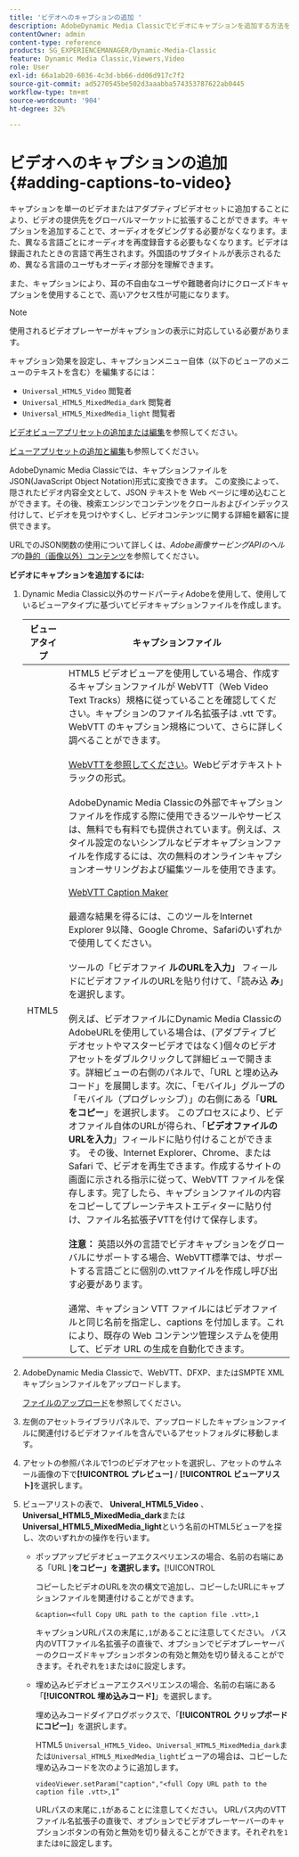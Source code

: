 ```yaml
---
title: 'ビデオへのキャプションの追加 '
description: AdobeDynamic Media Classicでビデオにキャプションを追加する方法を説明します。
contentOwner: admin
content-type: reference
products: SG_EXPERIENCEMANAGER/Dynamic-Media-Classic
feature: Dynamic Media Classic,Viewers,Video
role: User
exl-id: 66a1ab20-6036-4c3d-bb66-dd06d917c7f2
source-git-commit: ad5270545be502d3aaabba574353787622ab0445
workflow-type: tm+mt
source-wordcount: '904'
ht-degree: 32%

---
```


# ビデオへのキャプションの追加 {#adding-captions-to-video}

キャプションを単一のビデオまたはアダプティブビデオセットに追加することにより、ビデオの提供先をグローバルマーケットに拡張することができます。キャプションを追加することで、オーディオをダビングする必要がなくなります。また、異なる言語ごとにオーディオを再度録音する必要もなくなります。ビデオは録画されたときの言語で再生されます。外国語のサブタイトルが表示されるため、異なる言語のユーザもオーディオ部分を理解できます。

また、キャプションにより、耳の不自由なユーザや難聴者向けにクローズドキャプションを使用することで、高いアクセス性が可能になります。

>[!NOTE]
>
>使用されるビデオプレーヤーがキャプションの表示に対応している必要があります。

キャプション効果を設定し、キャプションメニュー自体（以下のビューアのメニューのテキストを含む）を編集するには：

* `Universal_HTML5_Video` 閲覧者
* `Universal_HTML5_MixedMedia_dark` 閲覧者
* `Universal_HTML5_MixedMedia_light` 閲覧者

[ビデオビューアプリセットの追加または編集](previewing-videos-video-viewer.md#adding_or_editing_a_video_viewer_preset)を参照してください。

[ビューアプリセットの追加と編集](application-setup.md#adding_and_editing_viewer_presets)も参照してください。

AdobeDynamic Media Classicでは、キャプションファイルをJSON(JavaScript Object Notation)形式に変換できます。 この変換によって、隠されたビデオ内容全文として、JSON テキストを Web ページに埋め込むことができます。その後、検索エンジンでコンテンツをクロールおよびインデックス付けして、ビデオを見つけやすくし、ビデオコンテンツに関する詳細を顧客に提供できます。

URLでのJSON関数の使用について詳しくは、*Adobe画像サービングAPIのヘルプ*&#x200B;の[静的（画像以外）コンテンツ](https://experienceleague.adobe.com/docs/dynamic-media-developer-resources/image-serving-api/image-serving-api/c-serving-static-nonimage-contents.html?lang=en#image-serving-api)を参照してください。

**ビデオにキャプションを追加するには:**

1. Dynamic Media Classic以外のサードパーティAdobeを使用して、使用しているビューアタイプに基づいてビデオキャプションファイルを作成します。

   | ビューアタイプ | キャプションファイル |
   |--- |--- |
   | HTML5 | HTML5 ビデオビューアを使用している場合、作成するキャプションファイルが WebVTT（Web Video Text Tracks）規格に従っていることを確認してください。キャプションのファイル名拡張子は .vtt です。WebVTT のキャプション規格について、さらに詳しく調べることができます。<br><br>[WebVTTを参照してください](https://w3c.github.io/webvtt/)。Webビデオテキストトラックの形式。<br><br>AdobeDynamic Media Classicの外部でキャプションファイルを作成する際に使用できるツールやサービスは、無料でも有料でも提供されています。例えば、スタイル設定のないシンプルなビデオキャプションファイルを作成するには、次の無料のオンラインキャプションオーサリングおよび編集ツールを使用できます。<br><br>[WebVTT Caption Maker](https://testdrive-archive.azurewebsites.net/Graphics/CaptionMaker/Default.html) <br><br>最適な結果を得るには、このツールをInternet Explorer 9以降、Google Chrome、Safariのいずれかで使用してください。 <br><br>ツールの「ビデオファイ <b>ルのURLを入力」</b> フィールドにビデオファイルのURLを貼り付けて、「読み込 <b>み</b>」を選択します。<br><br>例えば、ビデオファイルにDynamic Media ClassicのAdobeURLを使用している場合は、(アダプティブビデオセットやマスタービデオではなく)個々のビデオアセットをダブルクリックして詳細ビューで開きます。詳細ビューの右側のパネルで、「URL と埋め込みコード」を展開します。次に、「モバイル」グループの「モバイル（プログレッシブ）」の右側にある「<b>URLをコピー</b>」を選択します。 このプロセスにより、ビデオファイル自体のURLが得られ、「<b>ビデオファイルのURLを入力</b>」フィールドに貼り付けることができます。 その後、Internet Explorer、Chrome、または Safari で、ビデオを再生できます。作成するサイトの画面に示される指示に従って、WebVTT ファイルを保存します。完了したら、キャプションファイルの内容をコピーしてプレーンテキストエディターに貼り付け、ファイル名拡張子VTTを付けて保存します。 <br><br><b>注意：</b> 英語以外の言語でビデオキャプションをグローバルにサポートする場合、WebVTT標準では、サポートする言語ごとに個別の.vttファイルを作成し呼び出す必要があります。<br><br>通常、キャプション VTT ファイルにはビデオファイルと同じ名前を指定し、captions を付加します。これにより、既存の Web コンテンツ管理システムを使用して、ビデオ URL の生成を自動化できます。 |

1. AdobeDynamic Media Classicで、WebVTT、DFXP、またはSMPTE XMLキャプションファイルをアップロードします。

   [ファイルのアップロード](uploading-files.md#uploading_files)を参照してください。

1. 左側のアセットライブラリパネルで、アップロードしたキャプションファイルに関連付けるビデオファイルを含んでいるアセットフォルダに移動します。
1. アセットの参照パネルで1つのビデオアセットを選択し、アセットのサムネール画像の下で&#x200B;**[!UICONTROL プレビュー]** / **[!UICONTROL ビューアリスト]**&#x200B;を選択します。
1. ビューアリストの表で、 **Univeral_HTML5_Video** 、 **Universal_HTML5_MixedMedia_dark**&#x200B;または&#x200B;**Universal_HTML5_MixedMedia_light**&#x200B;という名前のHTML5ビューアを探し、次のいずれかの操作を行います。

   * ポップアップビデオビューアエクスペリエンスの場合、名前の右端にある「URL ]**をコピー」を選択します。**[!UICONTROL 

      コピーしたビデオのURLを次の構文で追加し、コピーしたURLにキャプションファイルを関連付けることができます。

      `&caption=<full Copy URL path to the caption file .vtt>,1`

      キャプションURLパスの末尾に`,1`があることに注意してください。 パス内のVTTファイル名拡張子の直後で、オプションでビデオプレーヤーバーのクローズドキャプションボタンの有効と無効を切り替えることができます。それぞれを`1`または`0`に設定します。

   * 埋め込みビデオビューアエクスペリエンスの場合、名前の右端にある「**[!UICONTROL 埋め込みコード]**」を選択します。

      埋め込みコードダイアログボックスで、「**[!UICONTROL クリップボードにコピー]**」を選択します。

      HTML5 `Universal_HTML5_Video`、`Universal_HTML5_MixedMedia_dark`または`Universal_HTML5_MixedMedia_light`ビューアの場合は、コピーした埋め込みコードを次のように追加します。

      `videoViewer.setParam("caption","<full Copy URL path to the caption file .vtt>,1”`

      URLパスの末尾に`,1`があることに注意してください。 URLパス内のVTTファイル名拡張子の直後で、オプションでビデオプレーヤーバーのキャプションボタンの有効と無効を切り替えることができます。それぞれを`1`または`0`に設定します。
